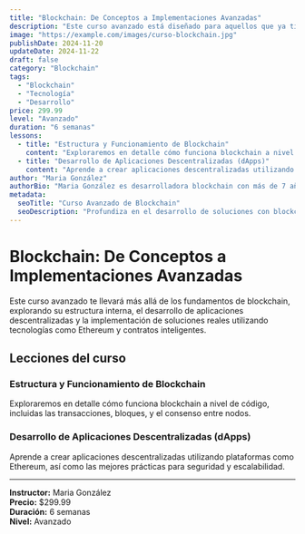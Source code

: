 ```yaml
---
title: "Blockchain: De Conceptos a Implementaciones Avanzadas"
description: "Este curso avanzado está diseñado para aquellos que ya tienen conocimientos básicos sobre blockchain y desean profundizar en la implementación de soluciones con esta tecnología."
image: "https://example.com/images/curso-blockchain.jpg"
publishDate: 2024-11-20
updateDate: 2024-11-22
draft: false
category: "Blockchain"
tags:
  - "Blockchain"
  - "Tecnología"
  - "Desarrollo"
price: 299.99
level: "Avanzado"
duration: "6 semanas"
lessons:
  - title: "Estructura y Funcionamiento de Blockchain"
    content: "Exploraremos en detalle cómo funciona blockchain a nivel de código, incluidas las transacciones, bloques, y el consenso entre nodos."
  - title: "Desarrollo de Aplicaciones Descentralizadas (dApps)"
    content: "Aprende a crear aplicaciones descentralizadas utilizando plataformas como Ethereum, así como las mejores prácticas para seguridad y escalabilidad."
author: "Maria González"
authorBio: "Maria González es desarrolladora blockchain con más de 7 años de experiencia en el campo. Ha trabajado en varios proyectos de blockchain a nivel empresarial y es reconocida por su capacidad para enseñar conceptos complejos de manera clara."
metadata:
  seoTitle: "Curso Avanzado de Blockchain"
  seoDescription: "Profundiza en el desarrollo de soluciones con blockchain con este curso avanzado. Aprende desde la estructura básica hasta la implementación de aplicaciones descentralizadas."
---
```


# Blockchain: De Conceptos a Implementaciones Avanzadas

Este curso avanzado te llevará más allá de los fundamentos de blockchain, explorando su estructura interna, el desarrollo de aplicaciones descentralizadas y la implementación de soluciones reales utilizando tecnologías como Ethereum y contratos inteligentes.

## Lecciones del curso

### Estructura y Funcionamiento de Blockchain
Exploraremos en detalle cómo funciona blockchain a nivel de código, incluidas las transacciones, bloques, y el consenso entre nodos.

### Desarrollo de Aplicaciones Descentralizadas (dApps)
Aprende a crear aplicaciones descentralizadas utilizando plataformas como Ethereum, así como las mejores prácticas para seguridad y escalabilidad.

---

**Instructor:** Maria González  
**Precio:** $299.99  
**Duración:** 6 semanas  
**Nivel:** Avanzado
